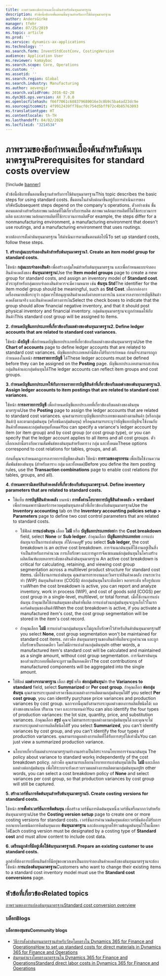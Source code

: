 ```yaml
---
title: ภาพรวมของข้อกำหนดเบื้องต้นสำหรับต้นทุนมาตรฐาน
description: หัวข้อนี้อธิบายขั้นตอนพื้นฐานสำหรับการใช้ต้นทุนมาตรฐาน
author: AndersGirke
manager: tfehr
ms.date: 07/25/2019
ms.topic: article
ms.prod: ''
ms.service: dynamics-ax-applications
ms.technology: ''
ms.search.form: InventStdCostConv, CostingVersion
audience: Application User
ms.reviewer: kamaybac
ms.search.scope: Core, Operations
ms.custom: ''
ms.assetid: ''
ms.search.region: Global
ms.search.industry: Manufacturing
ms.author: aevengir
ms.search.validFrom: 2016-02-28
ms.dyn365.ops.version: AX 7.0.0
ms.openlocfilehash: f66f7061c608379689016e3c0b9c5ba4ad23dc9e
ms.sourcegitcommit: 4f9912439ff78acf0c754d5bff972c4b85763093
ms.translationtype: HT
ms.contentlocale: th-TH
ms.lasthandoff: 04/02/2020
ms.locfileid: "3214534"
---
```

# <a name="prerequisites-for-standard-costs-overview"></a><span data-ttu-id="286c5-103">ภาพรวมของข้อกำหนดเบื้องต้นสำหรับต้นทุนมาตรฐาน</span><span class="sxs-lookup"><span data-stu-id="286c5-103">Prerequisites for standard costs overview</span></span>

[!include [banner](../includes/banner.md)]

<span data-ttu-id="286c5-104">หัวข้อนี้อธิบายขั้นตอนพื้นฐานสำหรับการใช้ต้นทุนมาตรฐาน</span><span class="sxs-lookup"><span data-stu-id="286c5-104">This topic describes the basic steps for using standard costs.</span></span> <span data-ttu-id="286c5-105">ขั้นตอนในลำดับต่อมาขึ้นอยู่กับการดำเนินการของบริษัท</span><span class="sxs-lookup"><span data-stu-id="286c5-105">Subsequent steps depend on the company's operations.</span></span> <span data-ttu-id="286c5-106">ตัวอย่างเช่น ขั้นตอนแตกต่างสำหรับสภาพแวดล้อมที่ไม่เกี่ยวกับการผลิต สภาพแวดล้อมการผลิตที่ไม่ใช้กระบวนการผลิต และสภาพแวดล้อมการผลิตที่ใช้กระบวนการผลิต</span><span class="sxs-lookup"><span data-stu-id="286c5-106">For example, the steps differ for a nonmanufacturing environment, a manufacturing environment that doesn't use routings, and a manufacturing environment that uses routings.</span></span> 

<span data-ttu-id="286c5-107">หากต้องการตั้งค่าต้นทุนมาตรฐาน ให้ดำเนินการตามขั้นตอนต่อไปนี้</span><span class="sxs-lookup"><span data-stu-id="286c5-107">To set up standard costs, follow these steps.</span></span>

<span data-ttu-id="286c5-108">**1. สร้างกลุ่มแบบจำลองสินค้าสำหรับต้นทุนมาตรฐาน**</span><span class="sxs-lookup"><span data-stu-id="286c5-108">**1. Create an item model group for standard costs.**</span></span>

<span data-ttu-id="286c5-109">ใช้หน้า **กลุ่มแบบจำลองสินค้า** เพื่อสร้างกลุ่มใหม่สำหรับต้นทุนมาตรฐาน และเพื่อกำหนดแบบจำลองสินค้าคงคลังของ **ต้นทุนมาตรฐาน**</span><span class="sxs-lookup"><span data-stu-id="286c5-109">Use the **Item model groups** page to create a new group for standard costs, and assign an inventory model of **Standard cost**.</span></span> <span data-ttu-id="286c5-110">ตัวระบุสำหรับกลุ่มแบบจำลองสินค้าควรจะมีความหมาย เช่น **ต้นทุน Std**</span><span class="sxs-lookup"><span data-stu-id="286c5-110">The identifier for the item model group should be meaningful, such as **Std Cost**.</span></span> <span data-ttu-id="286c5-111">เลือกกล่องกาเครื่องหมายเพื่อระบุว่า กลุ่มควรให้อนุญาตสินค้าคงคลังค่าลบทางการเงิน และควรลงรายการบัญชีสินค้าคงคลังตามจริง และสินค้าคงคลังทางการเงิน</span><span class="sxs-lookup"><span data-stu-id="286c5-111">Select the check boxes to indicate that the group should allow financial negative inventory, and that it should post physical inventory and financial inventory.</span></span> <span data-ttu-id="286c5-112">กลุ่มต้นทุนมาตรฐานจะถูกกำหนดให้กับสินค้า</span><span class="sxs-lookup"><span data-stu-id="286c5-112">This standard cost group will be assigned to items.</span></span>

<span data-ttu-id="286c5-113">**2. กำหนดบัญชีแยกประเภทที่เกี่ยวข้องกับผลต่างของต้นทุนมาตรฐาน**</span><span class="sxs-lookup"><span data-stu-id="286c5-113">**2. Define ledger accounts that are related to standard cost variances.**</span></span> 

<span data-ttu-id="286c5-114">ใช้หน้า **ผังบัญชี** เพื่อกำหนดบัญชีแยกประเภทที่เกี่ยวข้องกับผลต่างของต้นทุนมาตรฐาน</span><span class="sxs-lookup"><span data-stu-id="286c5-114">Use the **Chart of accounts** page to define ledger accounts that are related to standard cost variances.</span></span> <span data-ttu-id="286c5-115">บัญชีแยกประเภทเหล่านี้ต้องได้รับการกำหนด ก่อนที่จะสามารถถูกกำหนดลงในหน้า **การลงรายการบัญชี** ได้</span><span class="sxs-lookup"><span data-stu-id="286c5-115">These ledger accounts must be defined before they can be assigned on the **Posting** page.</span></span> <span data-ttu-id="286c5-116">บัญชีแยกประเภทสามารถสะท้อนกลุ่มสินค้าและกลุ่มต้นทุนได้</span><span class="sxs-lookup"><span data-stu-id="286c5-116">The ledger accounts can reflect item groups and cost groups.</span></span>

<span data-ttu-id="286c5-117">**3. กำหนดบัญชีแยกประเภทให้กับการลงรายการบัญชีสินค้าที่เกี่ยวข้องกับผลต่างของต้นทุนมาตรฐาน**</span><span class="sxs-lookup"><span data-stu-id="286c5-117">**3. Assign ledger accounts to item postings that are related to standard cost variances.**</span></span> 

<span data-ttu-id="286c5-118">ใช้หน้า **การลงรายการบัญชี** เพื่อกำหนดบัญชีแยกประเภทที่เกี่ยวข้องกับผลต่างของต้นทุนมาตรฐาน</span><span class="sxs-lookup"><span data-stu-id="286c5-118">Use the **Posting** page to assign the ledger accounts that are related to standard cost variances.</span></span> <span data-ttu-id="286c5-119">คุณสามารถระบุบัญชีแยกประเภทของผลต่างตามสินค้า (หรือกลุ่มสินค้า) และตามกลุ่มต้นทุน (หรือชนิดกลุ่มต้นทุน) หรือคุณสามารถระบุว่าบัญชีแยกบัญชีจะใช้งานกับสินค้าทั้งหมดและกลุ่มต้นทุนทั้งหมด</span><span class="sxs-lookup"><span data-stu-id="286c5-119">You can specify a variance's ledger account by item (or item group) and by cost group (or cost group type), or you can specify that the ledger account applies to all items and all cost groups.</span></span> <span data-ttu-id="286c5-120">ตัวเลือกเหล่านี้ตรงกับความสัมพันธ์ของต้นทุนสำหรับตาราง กลุ่ม และทั้งหมด</span><span class="sxs-lookup"><span data-stu-id="286c5-120">These options correspond to cost relations for tables, groups, and all.</span></span> 

<span data-ttu-id="286c5-121">ก่อนที่คุณจะกำหนดกฎการลงรายการบัญชีของสินค้า ใช้หน้า **การรวมของธุรกรรม** เพื่อเปิดใช้งานความสัมพันธ์ของต้นทุน (สำหรับตาราง กลุ่ม และทั้งหมด)</span><span class="sxs-lookup"><span data-stu-id="286c5-121">Before you define the item posting rules, use the **Transaction combinations** page to enable cost relations (for tables, groups, and all).</span></span>

<span data-ttu-id="286c5-122">**4. กำหนดพารามิเตอร์สินค้าคงคลังที่เกี่ยวข้องกับต้นทุนมาตรฐาน**</span><span class="sxs-lookup"><span data-stu-id="286c5-122">**4. Define inventory parameters that are related to standard costs.**</span></span> 

-  <span data-ttu-id="286c5-123">ใช้แท็บ **การบัญชีสินค้าคงคลัง** บนหน้า **การตั้งค่านโยบายการบัญชีสินค้าคงคลัง > พารามิเตอร์** เพื่อกำหนดพารามิเตอร์การควบคุมต้นทุนสองตัวที่เกี่ยวข้องกับต้นทุนมาตรฐาน</span><span class="sxs-lookup"><span data-stu-id="286c5-123">Use the **Inventory accounting** tab on the **Inventory accounting policies setup > Parameters** page to define two cost control parameters that are related to standard costs.</span></span>

    -  <span data-ttu-id="286c5-124">ใช้ฟิลด์ **การแบ่งต้นทุน** เลือก **ไม่มี** หรือ **บัญชีแยกประเภทย่อย**</span><span class="sxs-lookup"><span data-stu-id="286c5-124">In the **Cost breakdown** field, select **None** or **Sub ledger**.</span></span> <span data-ttu-id="286c5-125">ถ้าคุณเลือก **บัญชีแยกประเภทย่อย** การแบ่งต้นทุนจะเป็นการแบ่งต้นทุน *ที่ใช้งานอยู่*</span><span class="sxs-lookup"><span data-stu-id="286c5-125">If you select **Sub ledger**, the cost breakdown is an *active* cost breakdown.</span></span> <span data-ttu-id="286c5-126">การจำแนกต้นทุนที่ใช้งานอยู่เป็นสิ่งจำเป็นสำหรับการคำนวณ การเก็บรักษา และการดูการจัดเซกเมนต์กลุ่มต้นทุนในโครงสร้างผลิตภัณฑ์แบบหลายระดับของสินค้าต้นทุนมาตรฐาน </span><span class="sxs-lookup"><span data-stu-id="286c5-126">An active cost breakdown is critical for calculating, retaining, and viewing cost group segmentation across a multilevel product structure for standard cost items.</span></span> <span data-ttu-id="286c5-127">เมื่อใช้งานการแบ่งต้นทุน คุณสามารถรายงานและวิเคราะห์สินค้าคงคลัง งานระหว่างทำ (WIP) ต้นทุนสินค้าขาย (COGS) ต่อกลุ่มต้นทุนในระดับเดียว หลายระดับ หรือรูปแบบรวม</span><span class="sxs-lookup"><span data-stu-id="286c5-127">When the cost breakdown is active, you can report and analyze inventory, work in process (WIP), and cost of goods sold (COGS) per cost group in a single-level, multilevel, or total format.</span></span> <span data-ttu-id="286c5-128">เมื่อใช้งานการแบ่งต้นทุน ถ้าคุณเปิดใช้งานต้นทุนของสินค้าที่ผลิต การแบ่งส่วนกลุ่มต้นทุนจะถูกเก็บไว้ในเรกคอร์ดต้นทุนของสินค้า</span><span class="sxs-lookup"><span data-stu-id="286c5-128">When the cost breakdown is active, if you activate a manufactured item's cost, the cost group segmentation will be stored in the item's cost record.</span></span> 

    -  <span data-ttu-id="286c5-129">ถ้าคุณเลือก **ไม่มี** การแบ่งส่วนกลุ่มต้นทุนจะไม่ถูกเก็บรักษาไว้สำหรับสินค้าต้นทุนมาตรฐาน</span><span class="sxs-lookup"><span data-stu-id="286c5-129">If you select **None**, cost group segmentation won't be maintained for standard cost items.</span></span> <span data-ttu-id="286c5-130">กล่าวคือ ต้นทุนมาตรฐานของสินค้าที่ผลิตจะถูกคำนวณ และถูกเก็บรักษาเป็นยอดเดียว โดยไม่มีการแบ่งส่วนกลุ่มต้นทุน</span><span class="sxs-lookup"><span data-stu-id="286c5-130">In other words, a manufactured item's standard cost will be calculated and maintained as a single amount, without cost group segmentation.</span></span> <span data-ttu-id="286c5-131">การจัดสรรต้นทุนของส่วนประกอบที่ผลิตจะถูกรวมเป็นยอดเดียว</span><span class="sxs-lookup"><span data-stu-id="286c5-131">The cost contributions of manufactured components will be aggregated into the single amount.</span></span>

-  <span data-ttu-id="286c5-132">ใช้ฟิลด์ **ผลต่างจากมาตรฐาน** เลือก **สรุป** หรือ **ต่อกลุ่มต้นทุน**</span><span class="sxs-lookup"><span data-stu-id="286c5-132">In the **Variances to standard** field, select **Summarized** or **Per cost group**.</span></span> <span data-ttu-id="286c5-133">ถ้าคุณเลือก **ต่อกลุ่มต้นทุน** คุณสามารถระบุผลต่างราคาซื้อและผลต่างการผลิตตามกลุ่มต้นทุนได้</span><span class="sxs-lookup"><span data-stu-id="286c5-133">If you select **Per cost group**, you can identify purchase price variances and production variances by cost group.</span></span> <span data-ttu-id="286c5-134">นอกจากนี้คุณยังสามารถระบุผลต่างของการผลิตสี่ชนิดได้: ผลต่างของขนาดล็อต ปริมาณ ราคา และการแทนค่า</span><span class="sxs-lookup"><span data-stu-id="286c5-134">You can also identify the four types of production variances: the lot size, quantity, price, and substitution variances.</span></span> <span data-ttu-id="286c5-135">ถ้าคุณเลือก **สรุป** คุณจะไม่สามารถระบุผลต่างตามกลุ่มต้นทุนได้ และคุณจะไม่สามารถระบุผลต่างการผลิตสี่ชนิดได้</span><span class="sxs-lookup"><span data-stu-id="286c5-135">If you select **Summarized**, you can't identify variances by cost group, and you can't identify the four types of production variances.</span></span> <span data-ttu-id="286c5-136">คุณสามารถดูผลต่างการผลิตที่ได้รับการสรุปได้เท่านั้น</span><span class="sxs-lookup"><span data-stu-id="286c5-136">You can just view a summarized production variance.</span></span>

-  <span data-ttu-id="286c5-137">นโยบายเกี่ยวกับผลต่างจากมาตรฐานทำงานอย่างเป็นอิสระจากนโยบายการจำแนกต้นทุน </span><span class="sxs-lookup"><span data-stu-id="286c5-137">The policy about variance to standard works independently of the cost breakdown policy.</span></span> <span data-ttu-id="286c5-138">กล่าวคือ คุณสามารถเลือกนโยบายการแบ่งต้นทุนได้เป็น **ไม่มี** และเลือกผลต่างต่อกลุ่มต้นทุน เพื่อให้ระบบจะยังคงรวบรวมผลต่างการผลิตตามกลุ่มต้นทุนอยู่</span><span class="sxs-lookup"><span data-stu-id="286c5-138">In other words, you can select a cost breakdown policy of **None** and select variances per cost group, so that production variances by cost group will still be captured.</span></span>

<span data-ttu-id="286c5-139">**5. สร้างเวอร์ชันการคิดต้นทุนสำหรับต้นทุนมาตรฐาน**</span><span class="sxs-lookup"><span data-stu-id="286c5-139">**5. Create costing versions for standard costs.**</span></span> 

<span data-ttu-id="286c5-140">ใช้หน้า **การตั้งค่าเวอร์ชันการคิดต้นทุน** เพื่อสร้างเวอร์ชันการคิดต้นทุนหนึ่งเวอร์ชันหรือมากกว่าสำหรับต้นทุนมาตรฐาน</span><span class="sxs-lookup"><span data-stu-id="286c5-140">Use the **Costing version setup** page to create one or more costing versions for standard costs.</span></span> <span data-ttu-id="286c5-141">เวอร์ชันการคำนวณต้นทุนแต่ละเวอร์ชันต้องได้รับการออกแบบโดยชนิดการคิดต้นทุนแบบ **ต้นทุนมาตรฐาน** และต้องอนุญาตให้รวมข้อมูลต้นทุนไว้ในเนื้อหาได้</span><span class="sxs-lookup"><span data-stu-id="286c5-141">Each costing version must be designated by a costing type of **Standard cost** and must allow content to include cost data.</span></span>

<span data-ttu-id="286c5-142">**6. เตรียมลูกค้าที่มีอยู่เพื่อใช้ต้นทุนมาตรฐาน**</span><span class="sxs-lookup"><span data-stu-id="286c5-142">**6. Prepare an existing customer to use standard costs.**</span></span> 

<span data-ttu-id="286c5-143">ลูกค้าที่ต้องการเปลี่ยนสินค้าที่มีอยู่ของพวกเขาเป็นแบบจำลองสินค้าคงคลังของต้นทุนมาตรฐานจะต้องใช้หน้า **การแปลงต้นทุนมาตรฐาน**</span><span class="sxs-lookup"><span data-stu-id="286c5-143">Customers who want to change their existing items to a standard cost inventory model must use the **Standard cost conversions** page.</span></span>


<a name="related-topics"></a><span data-ttu-id="286c5-144">หัวข้อที่เกี่ยวข้อง</span><span class="sxs-lookup"><span data-stu-id="286c5-144">Related topics</span></span>
--------

[<span data-ttu-id="286c5-145">ภาพรวมของการแปลงต้นทุนมาตรฐาน</span><span class="sxs-lookup"><span data-stu-id="286c5-145">Standard cost conversion overview</span></span>](standard-cost-conversion-overview.md)

### <a name="blogs"></a><span data-ttu-id="286c5-146">บล็อก</span><span class="sxs-lookup"><span data-stu-id="286c5-146">Blogs</span></span>

#### <a name="community-blogs"></a><span data-ttu-id="286c5-147">บล็อกของชุมชน</span><span class="sxs-lookup"><span data-stu-id="286c5-147">Community blogs</span></span>

- [<span data-ttu-id="286c5-148">วิธีการตั้งค่าต้นทุนมาตรฐานสำหรับวัสดุโดยตรงใน Dynamics 365 for Finance and Operations</span><span class="sxs-lookup"><span data-stu-id="286c5-148">How to set up standard costs for direct materials in Dynamics 365 for Finance and Operations</span></span>](https://financefunction.tech/2018/06/07/how-to-set-up-standard-costs-for-direct-materials-in-dynamics-365-for-finance-and-operations)
- [<span data-ttu-id="286c5-149">ต้นทุนค่าแรงโดยตรงมาตรฐานใน Dynamics 365 for Finance and Operations</span><span class="sxs-lookup"><span data-stu-id="286c5-149">Standard direct labor costs in Dynamics 365 for Finance and Operations</span></span>](https://financefunction.tech/2018/07/16/standard-direct-labor-cost-in-dynamics-365-for-finance-and-operations)
